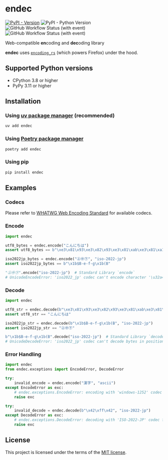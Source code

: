 # endec

[![PyPI - Version](https://img.shields.io/pypi/v/endec)](https://pypi.org/project/endec/)
![PyPI - Python Version](https://img.shields.io/pypi/pyversions/endec)
![GitHub Workflow Status (with event)](https://img.shields.io/github/actions/workflow/status/fluxth/endec/build.yml)
![GitHub Workflow Status (with event)](https://img.shields.io/github/actions/workflow/status/fluxth/endec/test.yml?label=tests)

Web-compatible **en**coding and **dec**oding library

**endec** uses [`encoding_rs`](https://github.com/hsivonen/encoding_rs) (which powers Firefox) under the hood.

## Supported Python versions

- CPython 3.8 or higher
- PyPy 3.11 or higher

## Installation

### Using [uv package manager](https://github.com/astral-sh/uv) (recommended)

```bash
uv add endec
```

### Using [Poetry package manager](https://github.com/python-poetry/poetry)

```bash
poetry add endec
```

### Using pip

```bash
pip install endec
```

## Examples

### Codecs

Please refer to [WHATWG Web Encoding Standard](https://encoding.spec.whatwg.org/#concept-encoding-get) for available codecs.

### Encode

```python
import endec

utf8_bytes = endec.encode("こんにちは")
assert utf8_bytes == b"\xe3\x81\x93\xe3\x82\x93\xe3\x81\xab\xe3\x81\xa1\xe3\x81\xaf"

iso2022jp_bytes = endec.encode("㊤㊥㊦", "iso-2022-jp")
assert iso2022jp_bytes == b"\x1b$B-e-f-g\x1b(B"

"㊤㊥㊦".encode("iso-2022-jp")  # Standard Library `encode`
# UnicodeEncodeError: 'iso2022_jp' codec can't encode character '\u32a4' in position 0: illegal multibyte sequence
```

### Decode

```python
import endec

utf8_str = endec.decode(b"\xe3\x81\x93\xe3\x82\x93\xe3\x81\xab\xe3\x81\xa1\xe3\x81\xaf")
assert utf8_str == "こんにちは"

iso2022jp_str = endec.decode(b"\x1b$B-e-f-g\x1b(B", "iso-2022-jp")
assert iso2022jp_str == "㊤㊥㊦"

b"\x1b$B-e-f-g\x1b(B".decode("iso-2022-jp")  # Standard Library `decode`
# UnicodeDecodeError: 'iso2022_jp' codec can't decode bytes in position 3-4: illegal multibyte sequence
```

### Error Handling

```python
import endec
from endec.exceptions import EncodeError, DecodeError

try:
    invalid_encode = endec.encode("漢字", "ascii")
except EncodeError as exc:
    # endec.exceptions.EncodeError: encoding with 'windows-1252' codec failed
    raise exc

try:
    invalid_decode = endec.decode(b"\x42\xff\x42", "iso-2022-jp")
except DecodeError as exc:
    # endec.exceptions.DecodeError: decoding with 'ISO-2022-JP' codec failed
    raise exc
```

## License

This project is licensed under the terms of the [MIT license](https://github.com/fluxth/endec/blob/main/LICENSE).
